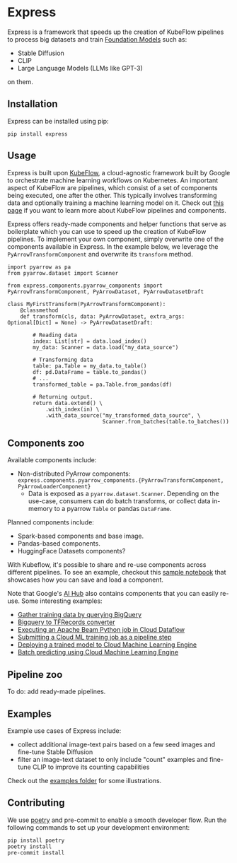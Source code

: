 # Express

Express is a framework that speeds up the creation of KubeFlow pipelines to process big datasets and train [Foundation Models](https://fsi.stanford.edu/publication/opportunities-and-risks-foundation-models)
such as:

- Stable Diffusion
- CLIP
- Large Language Models (LLMs like GPT-3)

on them.

## Installation

Express can be installed using pip:

```
pip install express
```

## Usage

Express is built upon [KubeFlow](https://www.kubeflow.org/), a cloud-agnostic framework built by Google to orchestrate machine learning workflows on Kubernetes. An important aspect of KubeFlow are pipelines, which consist of a set of components being executed, one after the other. This typically involves transforming data and optionally training a machine learning model on it. Check out [this page](https://www.kubeflow.org/docs/components/pipelines/v1/concepts/) if you want to learn more about KubeFlow pipelines and components.

Express offers ready-made components and helper functions that serve as boilerplate which you can use to speed up the creation of KubeFlow pipelines. To implement your own component, simply overwrite one of the components available in Express. In the example below, we leverage the `PyArrowTransformComponent` and overwrite its `transform` method.

```
import pyarrow as pa
from pyarrow.dataset import Scanner

from express.components.pyarrow_components import PyArrowTransformComponent, PyArrowDataset, PyArrowDatasetDraft

class MyFirstTransform(PyArrowTransformComponent):
    @classmethod
    def transform(cls, data: PyArrowDataset, extra_args: Optional[Dict] = None) -> PyArrowDatasetDraft:

        # Reading data
        index: List[str] = data.load_index()
        my_data: Scanner = data.load("my_data_source")

        # Transforming data
        table: pa.Table = my_data.to_table()
        df: pd.DataFrame = table.to_pandas()
        # ...
        transformed_table = pa.Table.from_pandas(df)

        # Returning output.
        return data.extend() \
            .with_index(in) \
            .with_data_source("my_transformed_data_source", \
                              Scanner.from_batches(table.to_batches())
```

## Components zoo

Available components include:

- Non-distributed PyArrow components: `express.components.pyarrow_components.{PyArrowTransformComponent, PyArrowLoaderComponent}`
    - Data is exposed as a `pyarrow.dataset.Scanner`. Depending on the use-case, consumers can do batch transforms, or collect data in-memory to a pyarrow `Table` or pandas `DataFrame`.

Planned components include:

- Spark-based components and base image.
- Pandas-based components.
- HuggingFace Datasets components?

With Kubeflow, it's possible to share and re-use components across different pipelines. To see an example, checkout this [sample notebook](https://github.com/Svendegroote91/kfp_samples/blob/master/Reusable%20Components%20101.ipynb) that showcases how you can save and load a component.

Note that Google's [AI Hub](https://aihub.cloud.google.com) also contains components that you can easily re-use. Some interesting examples:

- [Gather training data by querying BigQuery](https://aihub.cloud.google.com/p/products%2F4700cd7e-2826-4ce9-a1ad-33f4a5bf7433)
- [Bigquery to TFRecords converter](https://aihub.cloud.google.com/p/products%2F28a006d0-c833-4c68-98ff-37358eeb7726)
- [Executing an Apache Beam Python job in Cloud Dataflow](https://aihub.cloud.google.com/p/products%2F44999f4a-1668-4d42-a4e3-1269a8786840)
- [Submitting a Cloud ML training job as a pipeline step](https://aihub.cloud.google.com/p/products%2Ffbe29250-9b67-4dfb-8900-d6ce41cdb85a)
- [Deploying a trained model to Cloud Machine Learning Engine](https://aihub.cloud.google.com/p/products%2F7a08de6c-3864-4ccf-8151-4119e1b4e890)
- [Batch predicting using Cloud Machine Learning Engine](https://aihub.cloud.google.com/p/products%2F3d5d2340-0eb2-4b03-aecc-ae34f6105822)

## Pipeline zoo

To do: add ready-made pipelines.

## Examples

Example use cases of Express include:

- collect additional image-text pairs based on a few seed images and fine-tune Stable Diffusion
- filter an image-text dataset to only include "count" examples and fine-tune CLIP to improve its counting capabilities

Check out the [examples folder](examples) for some illustrations.

## Contributing

We use [poetry](https://python-poetry.org/docs/) and pre-commit to enable a smooth developer flow. Run the following commands to 
set up your development environment:

```commandline
pip install poetry
poetry install
pre-commit install
```